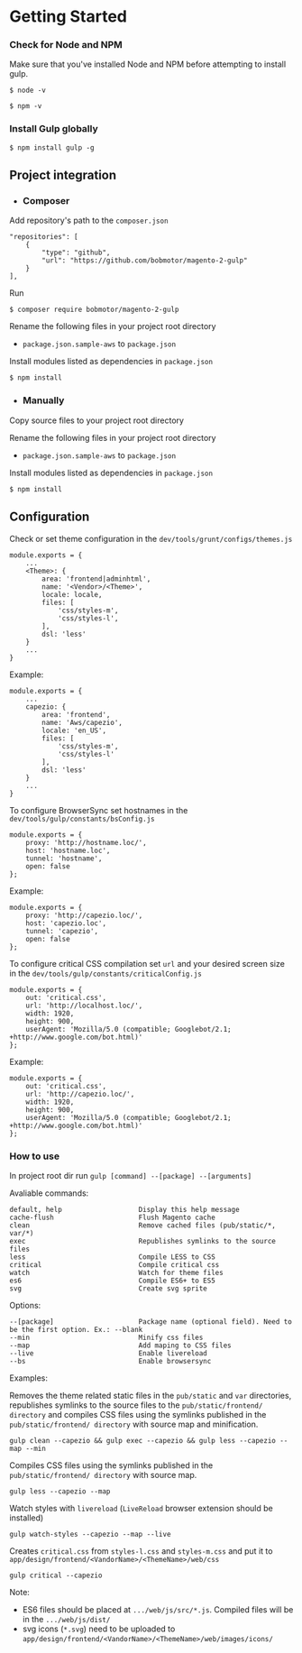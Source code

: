 # Getting Started

### Check for Node and NPM

Make sure that you've installed Node and NPM before attempting to install gulp.
```
$ node -v
```
```
$ npm -v
```
### Install Gulp globally

```
$ npm install gulp -g
```

## Project integration

- ### Composer

Add repository's path to the `composer.json`

```
"repositories": [
    {
        "type": "github",
        "url": "https://github.com/bobmotor/magento-2-gulp"
    }
],
```

Run

```
$ composer require bobmotor/magento-2-gulp
```

Rename the following files in your project root directory

* `package.json.sample-aws` to `package.json`

Install modules listed as dependencies in `package.json`

```
$ npm install
```

- ### Manually

Copy source files to your project root directory


Rename the following files in your project root directory

* `package.json.sample-aws` to `package.json`

Install modules listed as dependencies in `package.json`

```
$ npm install
```

## Configuration

Check or set theme configuration in the `dev/tools/grunt/configs/themes.js`

```
module.exports = {
    ...
    <Theme>: {
        area: 'frontend|adminhtml',
        name: '<Vendor>/<Theme>',
        locale: locale,
        files: [
            'css/styles-m',
            'css/styles-l',
        ],
        dsl: 'less'
    }
    ...
}
```

Example:

```
module.exports = {
    ...
    capezio: {
        area: 'frontend',
        name: 'Aws/capezio',
        locale: 'en_US',
        files: [
            'css/styles-m',
            'css/styles-l'
        ],
        dsl: 'less'
    }
    ...
}
```

To configure BrowserSync set hostnames in the `dev/tools/gulp/constants/bsConfig.js`

```
module.exports = {
    proxy: 'http://hostname.loc/',
    host: 'hostname.loc',
    tunnel: 'hostname',
    open: false
};
```

Example:

```
module.exports = {
    proxy: 'http://capezio.loc/',
    host: 'capezio.loc',
    tunnel: 'capezio',
    open: false
};
```

To configure critical CSS compilation set `url` and your desired screen size in the `dev/tools/gulp/constants/criticalConfig.js`

```
module.exports = {
    out: 'critical.css',
    url: 'http://localhost.loc/',
    width: 1920,
    height: 900,
    userAgent: 'Mozilla/5.0 (compatible; Googlebot/2.1; +http://www.google.com/bot.html)'
};
```

Example:

```
module.exports = {
    out: 'critical.css',
    url: 'http://capezio.loc/',
    width: 1920,
    height: 900,
    userAgent: 'Mozilla/5.0 (compatible; Googlebot/2.1; +http://www.google.com/bot.html)'
};
```

### How to use

In project root dir run `gulp [command] --[package] --[arguments]`

Avaliable commands:

```
default, help                   Display this help message
cache-flush                     Flush Magento cache
clean                           Remove cached files (pub/static/*, var/*)
exec                            Republishes symlinks to the source files
less                            Compile LESS to CSS
critical                        Compile critical css
watch                           Watch for theme files
es6                             Compile ES6+ to ES5
svg                             Create svg sprite
```

Options:

```
--[package]                     Package name (optional field). Need to be the first option. Ex.: --blank
--min                           Minify css files
--map                           Add maping to CSS files
--live                          Enable livereload
--bs                            Enable browsersync
```

Examples:

Removes the theme related static files in the `pub/static` and `var` directories, republishes symlinks to the source files to the `pub/static/frontend/ directory` and compiles CSS files using the symlinks published in the `pub/static/frontend/ directory` with source map and minification. 
```
gulp clean --capezio && gulp exec --capezio && gulp less --capezio --map --min
```
Compiles CSS files using the symlinks published in the `pub/static/frontend/ directory` with source map.
```
gulp less --capezio --map
```
Watch styles with `livereload` (`LiveReload` browser extension should be installed)
```
gulp watch-styles --capezio --map --live
```
Creates `critical.css` from `styles-l.css` and `styles-m.css` and put it to `app/design/frontend/<VandorName>/<ThemeName>/web/css`
```
gulp critical --capezio
```

Note:

* ES6 files should be placed at `.../web/js/src/*.js`. Compiled files will be in the `.../web/js/dist/`
* svg icons (`*.svg`) need to be uploaded to `app/design/frontend/<VandorName>/<ThemeName>/web/images/icons/`
